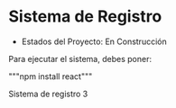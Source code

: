 <h1> Sistema de Registro</h1>

- Estados del Proyecto: En Construcción

Para ejecutar el sistema, debes poner: 

"""npm install react"""

Sistema de registro 3
